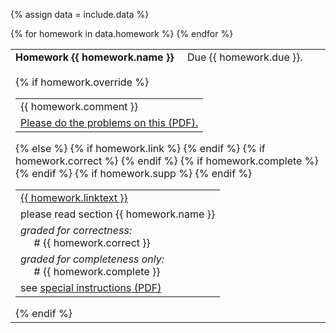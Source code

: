 {% assign data = include.data %}
<table class="asst-table">
{% for homework in data.homework %}
<tr>
  <td><b>Homework {{ homework.name }}</b> &nbsp; &nbsp; Due {{ homework.due }}.<br><br>
      {% if homework.override %}
      <table class="inner">
        <tr>
          <td>{{ homework.comment }}</td>
        </tr>
        <tr>
          <td><a href="{{ data.home }}/{{ homework.override }}">Please do the problems on this (PDF).</a></td>
        </tr>
      </table>
      {% else %}
      <table class="inner">
        {% if homework.link %}
        <tr>
          <td> <a href="{{ homework.link }}">{{ homework.linktext }} </a></td>
        </tr>
        {% endif %}
        <tr>
          <td>please read section {{ homework.name }}</td>
        </tr>
        {% if homework.correct %}
        <tr>
          <td><em>graded for correctness:</em> <br>&nbsp;&nbsp;&nbsp;&nbsp; # {{ homework.correct }}</td>
        </tr>
        {% endif %}
        {% if homework.complete %}
        <tr>
          <td><em>graded for completeness only:</em> <br>&nbsp;&nbsp;&nbsp;&nbsp; # {{ homework.complete }}</td>
        </tr>
        {% endif %}
        {% if homework.supp %}
          <tr>
            <td>see <a href="{{ data.home }}/{{ homework.supp }}">special instructions (PDF)</a></td>
          </tr>
        {% endif %}
      </table>
    {% endif %}
  </td>
</tr>
{% endfor %}
</table>
